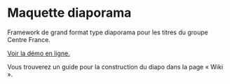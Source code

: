 # Maquette diaporama

Framework de grand format type diaporama pour les titres du groupe Centre France.

[Voir la démo en ligne.](https://webcentrefrance.github.io/diaporama-gf/)

Vous trouverez un guide pour la construction du diapo dans la page « Wiki ».
